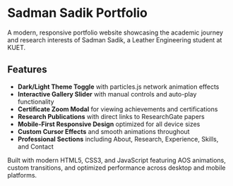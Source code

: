 # Sadman Sadik Portfolio

A modern, responsive portfolio website showcasing the academic journey and research interests of Sadman Sadik, a Leather Engineering student at KUET.

## Features
- **Dark/Light Theme Toggle** with particles.js network animation effects
- **Interactive Gallery Slider** with manual controls and auto-play functionality  
- **Certificate Zoom Modal** for viewing achievements and certifications
- **Research Publications** with direct links to ResearchGate papers
- **Mobile-First Responsive Design** optimized for all device sizes
- **Custom Cursor Effects** and smooth animations throughout
- **Professional Sections** including About, Research, Experience, Skills, and Contact

Built with modern HTML5, CSS3, and JavaScript featuring AOS animations, custom transitions, and optimized performance across desktop and mobile platforms. 